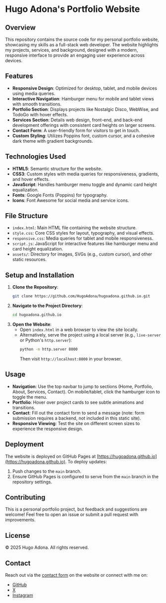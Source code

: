# Hugo Adona's Portfolio Website

## Overview

This repository contains the source code for my personal portfolio website, showcasing my skills as a full-stack web developer. The website highlights my projects, services, and background, designed with a modern, responsive interface to provide an engaging user experience across devices.

## Features

- **Responsive Design**: Optimized for desktop, tablet, and mobile devices using media queries.
- **Interactive Navigation**: Hamburger menu for mobile and tablet views with smooth transitions.
- **Portfolio Section**: Displays projects like Nostalgic Disco, WebWise, and TodoGo with hover effects.
- **Services Section**: Details web design, front-end, and back-end development offerings with consistent card heights on larger screens.
- **Contact Form**: A user-friendly form for visitors to get in touch.
- **Custom Styling**: Utilizes Poppins font, custom cursor, and a cohesive dark theme with gradient backgrounds.

## Technologies Used

- **HTML5**: Semantic structure for the website.
- **CSS3**: Custom styles with media queries for responsiveness, gradients, and hover effects.
- **JavaScript**: Handles hamburger menu toggle and dynamic card height equalization.
- **Fonts**: Google Fonts (Poppins) for typography.
- **Icons**: Font Awesome for social media and service icons.

## File Structure

- `index.html`: Main HTML file containing the website structure.
- `style.css`: Core CSS styles for layout, typography, and visual effects.
- `responsive.css`: Media queries for tablet and mobile responsiveness.
- `script.js`: JavaScript for interactive features like hamburger menu and card height equalization.
- `assets/`: Directory for images, SVGs (e.g., custom cursor), and other static resources.

## Setup and Installation

1. **Clone the Repository**:
   ```bash
   git clone https://github.com/HugoAdona/hugoadona.github.io.git
   ```
2. **Navigate to the Project Directory**:
   ```bash
   cd hugoadona.github.io
   ```
3. **Open the Website**:
   - Open `index.html` in a web browser to view the site locally.
   - Alternatively, serve the project using a local server (e.g., `live-server` or Python's `http.server`):
     ```bash
     python -m http.server 8000
     ```
     Then visit `http://localhost:8000` in your browser.

## Usage

- **Navigation**: Use the top navbar to jump to sections (Home, Portfolio, About, Services, Contact). On mobile/tablet, click the hamburger icon to toggle the menu.
- **Portfolio**: Hover over project cards to see subtle animations and transitions.
- **Contact**: Fill out the contact form to send a message (note: form submission requires a backend, not included in this static site).
- **Responsive Viewing**: Test the site on different screen sizes to experience the responsive design.

## Deployment

The website is deployed on GitHub Pages at [https://hugoadona.github.io](https://hugoadona.github.io). To deploy updates:

1. Push changes to the `main` branch.
2. Ensure GitHub Pages is configured to serve from the `main` branch in the repository settings.

## Contributing

This is a personal portfolio project, but feedback and suggestions are welcome! Feel free to open an issue or submit a pull request with improvements.

## License

© 2025 Hugo Adona. All rights reserved.

## Contact

Reach out via the [contact form](https://hugoadona.github.io/#contact) on the website or connect with me on:

- [GitHub](https://github.com/HugoAdona)
- [X](https://x.com/hugoadona)
- [Instagram](https://instagram.com/hugoadona)